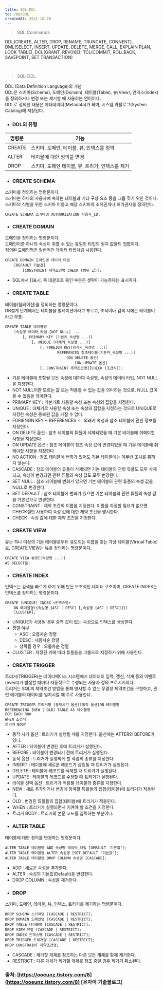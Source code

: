 ```yaml
---
title: SQL-DDL
to: /DB/DDL
createdAt: 2021-10-28
---
```

> SQL Commands

DDL(CREATE, ALTER, DROP, RENAME, TRUNCATE, CONNENT), DML(SELECT, INSERT, UPDATE, DELETE, MERGE, CALL, EXPLAIN PLAN, LOCK TABLE), DCL(GRANT, REVOKE), TCL(COMMIT, ROLLBACK, SAVEPOINT, SET TRANSACTION)  
  
<br/>

> SQL-DDL

DDL (Data Definition Language)의 개념  
DDL은 스키마(Schema), 도메인(Domain), 테이블(Table), 뷰(View), 인덱스(Index)를 정의하거나 변경 또는 제거할 때 사용하는 언어이다.  
DDL로 정의한 내용은 메타데이터(Metadata)가 되며, 시스템 카탈로그(System Catalog)에 저장된다.  
  

* ### DDL의 유형  

|명령문|기능|
|---|---|
|CREATE|스키마, 도메인, 테이블, 뷰, 인덱스를 정의|
|ALTER|테이블에 대한 정의를 변경|
|DROP|스키마, 도메인 테이블, 뷰, 트리거, 인덱스를 제거|


* ### CREATE SCHEMA  
스키마를 정의하는 명령문이다.  
스키마는 하나의 사용자에 속하는 테이블과 기타 구성 요소 등을 그룹 짓기 위한 것이다.  
스키마의 식별을 위한 스키마 이름고 해당 스키마의 소유권자나 허가권자를 정의한다.  
```
CREATE SCHEMA 스키마명 AUTHORIZATION 사용자_ID;  
```


* ### CREATE DOMAIN  
도메인을 정의하는 명령문이다.  
도메인이란 하나의 속성이 취할 수 있는 동일한 타입의 원자 값들의 집합이다.  
정의된 도메인명은 일반적인 데이터 타입처럼 사용한다.  
```
CREATE DOMAIN 도메인명 데이터_타입
	[DEFAULT 기본값]
    	[CONSTRAINT 제약조건명 CHECK (범위 값)];
```

+ SQL에서 []표시, 즉 대괄호로 묶인 부분은 생략이 가능하다는 표시이다.  

 
* ### CREATE TABLE  
테이블(릴레이션)을 정의하는 명령문이다.  
DB설계 단계에서는 테이블을 릴레이션이라고 부르고, 조작이나 검색 시에는 테이블이라고 부름.  
```
CREATE TABLE 테이블명
	(속성명 데이터_타입 [NOT NULL] ...
    	[, PRIMARY KEY (기본키_속성명 ...)]
        	[, UNIQUE (대체키_속성명 ...)]
            	[, FOREIGN KEY(외래키_속성명 ...)]
                		REFERENCES 참조테이블(기본키_속성명 ...)]
                        	[ON DELETE 옵션]
                            	[ON UPDATE 옵션]
                [, CONSTRAINT 제약조건명][CHECK (조건식)];
```

+ 기본 테이블에 포함될 모든 속성에 대하여 속성명, 속성의 데이터 타입, NOT NULL을 지정한다.  
+ NOT NULL이란 모르는 값 또는 적용할 수 없는 값을 의미하는 것으로, NULL 값이 올 수 없음을 의미한다.  
+ PRIMARY KEY : 기본키로 사용할 속성 또는 속성의 집합을 지정한다.  
+ UNIQUE : 대체키로 사용할 속성 또는 속성의 집합을 지정하는 것으로 UNIQUE로 지정한 속성은 중복된 값을 가질 수 없다.  
+ FORIENGN KEY ~ REFERENCES ~ : 외래키 속성과 참조 테이블에 관한 정보를 지정한다.  
+ ON DELETE 옵션 : 참조 테이블의 튜플이 삭제되었을 때 기본 테이블에 취해야할 사항을 지정한다.  
+ ON UPDATE 옵션 : 참조 테이블의 참조 속성 값이 변경되었을 때 기본 테이블에 취해야할 사항을 지정한다.  
+ NO ACTION : 참조 테이블에 변화가 있어도 기본 테이블에는 아무런 조치를 취하지 않는다.  
+ CASCADE : 참조 테이블의 튜플이 삭제되면 기본 테이블의 관련 튜플도 모두 삭제되고, 속성이 변경되면 관련 튜플의 속성 값도 모두 변경된다.  
+ SET NULL : 참조 테이블에 변화가 있으면 기본 테이블의 관련 튜플의 속성 값을 NULL로 변경한다.  
+ SET DEFAULT : 참조 테이블에 변화가 있으면 기본 테이블의 관련 튜플의 속성 값을 기본값으로 변경한다.  
+ CONSTRAINT : 제약 조건의 이름을 지정한다. 이름을 지정할 필요가 없으면 CHECK절만 사용하여 속성 값에 대한 제약 조건을 명시한다.  
+ CHECK : 속성 값에 대한 제약 조건을 지정한다.  
 
 
* ### CREATE VIEW  
뷰는 하나 이상의 기본 테이블로부터 유도되는 이름을 갖는 가상 테이블(Virtual Table)로, CREATE VIEW는 뷰를 정의하는 명령문이다.  
```
CREATE VIEW 뷰명[(속성명 ...)]
AS SELECT문;
```


* ### CREATE INDEX  
인덱스는 검색을 빠르게 하기 위해 만든 보조적인 데이터 구조이며, CREATE INDEX는 인덱스를 정의하는 명령문이다.  
```
CREATE [UNIQUE] INDEX <인덱스명>
	ON 테이블명({속성명 [ASC | DESC] [,속성명 [ASC | DESC]]})
	[CLUSTER];
```

+ UNIQUE가 사용될 경우 중복 값이 없는 속성으로 인덱스를 생성한다.
+ 정렬 여부
    + ASC : 오름차순 정렬
    + DESC : 내림차순 정렬
    + 생략될 경우 : 오름차순 정렬
+ CLUSTER : 지정된 키에 따라 튜플들을 그룹으로 지정하기 위해 사용한다.
 

* ### CREATE TRIGGER  
트리거(TRIGGER)는 데이터베이스 시스템에서 데이터의 입력, 갱신, 삭제 등의 이벤트(event)가 발생할 때마다 자동적으로 수행되는 사용자 정의 프로시저이다.  
트리거는 SQL의 제약조건 방법을 통해 명시할 수 없는 무결성 제약조건을 구현하고, 관련 테이블의 데이터를 일치시킬 때 주로 사용한다.  
```
CREATE TRIGGER 트리거명 [동작시기 옵션][동작 옵션]ON 테이블명
REFERENCING [NEW | OLD] TABLE AS 테이블명
FOR EACH ROW
WHEN 조건식
트리거 BODY
```

+ 동작 시기 옵션 : 트리거가 실행될 때를 지정한다. 옵션에는 AFTER와 BEFORE가 있다.
+ AFTER : 테이블이 변경된 후에 트리거가 실행된다.
+ BEFORE : 테이블이 변경되기 전에 트리거가 실행된다.
+ 동작 옵션 : 트리거가 실행되게 할 작업의 종류를 지정한다.
+ INSERT : 테이블에 새로운 레코드가 삽입될 때 트리거가 실행된다.
+ DELETE : 테이블에 레코드를 삭제할 때 트리거가 실행된다.
+ UPDATE : 테이블의 레코드를 수정할 때 트리거가 실행된다.
+ 테이블 선택 옵션 : 트리거가 적용될 테이블의 종류를 지정한다.
+ NEW : 새로 추가되거나 변경에 참여할 튜플들의 집합(테이블)에 트리거가 적용된다.
+ OLD : 변경된 튜플들의 집합(테이블)에 트리거가 적용된다.
+ WHEN : 트리거가 실행되면서 지켜야 할 조건을 지정한다.
+ 트리거 BODY : 트리거의 본문 코드를 입력하는 부분이다.
 

* ### ALTER TABLE
테이블에 대한 정의를 변경하는 명령문이다.  
```
ALTER TABLE 테이블명 ADD 속성명 데이터_타입 [DEFAULT '기본값'];
ALTER TABLE 테이블명 ALTER 속성명 [SET DEFAULT '기본값'];
ALTER TABLE 테이블명 DROP COLUMN 속성명 [CASCADE];
```

+ ADD : 새로운 속성을 추가한다.  
+ ALTER : 속성의 기본값(Default)을 변경한다.  
+ DROP COLUMN : 속성을 제거한다.  
 

* ### DROP
스키마, 도메인, 테이블, 뷰, 인덱스, 트리거를 제거하는 명령문이다.  
```
DROP SCHEMA 스키마명 [CASCADE | RESTRICT];
DROP DOMAIN 도메인명 [CASCADE | RESTRICT];
DROP TABLE 테이블명 [CASCADE | RESTRICT];
DROP VIEW 뷰명 [CASCADE | RESTRICT];
DROP INDEX 인덱스명 [CASCADE | RESTRICT];
DROP TRIGGER 트리거명 [CASCADE | RESTRICT];
DROP CONSTRAINT 제약조건명;
```

+ CASCADE : 제거할 개체를 참조하는 다른 모든 개체를 함께 제거한다.  
+ RESTRICT : 다른 개체가 제거할 개체를 참조 중일 경우 제거가 취소된다.  

### 출처: [https://ooeunz.tistory.com/8](https://ooeunz.tistory.com/8) [윤자이 기술블로그]